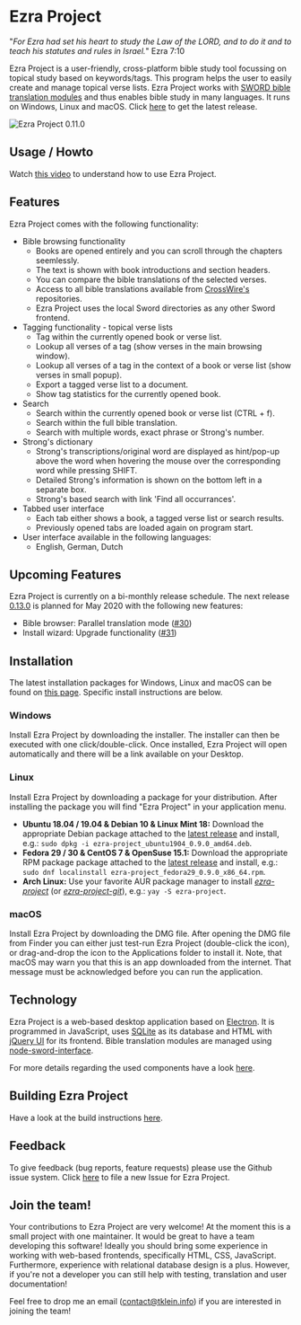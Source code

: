 # Ezra Project
"_For Ezra had set his heart to study the Law of the LORD, and to do it and to teach his statutes and rules in Israel._" Ezra 7:10

Ezra Project is a user-friendly, cross-platform bible study tool focussing on topical study based on keywords/tags. This program helps the user to easily create and manage topical verse lists. Ezra Project works with [SWORD bible translation modules](http://www.crosswire.org/sword) and thus enables bible study in many languages. It runs on Windows, Linux and macOS. Click [here](https://github.com/tobias-klein/ezra-project/releases/latest) to get the latest release.

![Ezra Project 0.11.0](https://raw.githubusercontent.com/tobias-klein/ezra-project/master/screenshots/ezra_project_0_11_0.png "Ezra Project 0.11.0")

## Usage / Howto

Watch [this video](https://www.youtube.com/watch?v=b8gScfa0MqM) to understand how to use Ezra Project.

## Features

Ezra Project comes with the following functionality:
* Bible browsing functionality
  * Books are opened entirely and you can scroll through the chapters seemlessly.
  * The text is shown with book introductions and section headers.
  * You can compare the bible translations of the selected verses.
  * Access to all bible translations available from [CrossWire's](http://www.crosswire.org) repositories.
  * Ezra Project uses the local Sword directories as any other Sword frontend.
* Tagging functionality - topical verse lists
  * Tag within the currently opened book or verse list.
  * Lookup all verses of a tag (show verses in the main browsing window).
  * Lookup all verses of a tag in the context of a book or verse list (show verses in small popup).
  * Export a tagged verse list to a document.
  * Show tag statistics for the currently opened book.
* Search
  * Search within the currently opened book or verse list (CTRL + f).
  * Search within the full bible translation.
  * Search with multiple words, exact phrase or Strong's number.
* Strong's dictionary
  - Strong's transcriptions/original word are displayed as hint/pop-up above the word when hovering the mouse over the corresponding word while pressing SHIFT.
  - Detailed Strong's information is shown on the bottom left in a separate box.
  - Strong's based search with link 'Find all occurrances'.
* Tabbed user interface
  * Each tab either shows a book, a tagged verse list or search results.
  * Previously opened tabs are loaded again on program start.
* User interface available in the following languages:
  * English, German, Dutch

## Upcoming Features

Ezra Project is currently on a bi-monthly release schedule. The next release [0.13.0](https://github.com/tobias-klein/ezra-project/milestone/3) is planned for May 2020 with the following new features:

* Bible browser: Parallel translation mode ([#30][i30])
* Install wizard: Upgrade functionality ([#31][i31])

[i30]: https://github.com/tobias-klein/ezra-project/issues/30
[i31]: https://github.com/tobias-klein/ezra-project/issues/31

## Installation
The latest installation packages for Windows, Linux and macOS can be found on [this page][latest]. Specific install instructions are below.

### Windows
Install Ezra Project by downloading the installer. The installer can then be executed with one click/double-click. Once installed, Ezra Project will open automatically and there will be a link available on your Desktop.

### Linux
Install Ezra Project by downloading a package for your distribution. After installing the package you will find "Ezra Project" in your application menu.

* **Ubuntu 18.04 / 19.04 & Debian 10 & Linux Mint 18:** Download the appropriate Debian package attached to the [latest release][latest] and install, e.g.: `sudo dpkg -i ezra-project_ubuntu1904_0.9.0_amd64.deb`.
* **Fedora 29 / 30 & CentOS 7 & OpenSuse 15.1:** Download the appropriate RPM package package attached to the [latest release][latest] and install, e.g.: `sudo dnf localinstall ezra-project_fedora29_0.9.0_x86_64.rpm`.
* **Arch Linux:** Use your favorite AUR package manager to install *[ezra-project](https://aur.archlinux.org/packages/ezra-project)* (or *[ezra-project-git](https://aur.archlinux.org/packages/ezra-project-git)*), e.g.: `yay -S ezra-project`.

### macOS
Install Ezra Project by downloading the DMG file. After opening the DMG file from Finder you can either just test-run Ezra Project (double-click the icon), or drag-and-drop the icon to the Applications folder to install it. Note, that macOS may warn you that this is an app downloaded from the internet. That message must be acknowledged before you can run the application.

## Technology
Ezra Project is a web-based desktop application based on [Electron](https://electronjs.org/). It is programmed in JavaScript, uses [SQLite](https://www.sqlite.org) as its database and HTML with [jQuery UI](https://jqueryui.com/) for its frontend. Bible translation modules are managed using [node-sword-interface](https://github.com/tobias-klein/node-sword-interface).

For more details regarding the used components have a look [here][tech].

[tech]: https://github.com/tobias-klein/ezra-project/blob/master/TECH.md

## Building Ezra Project

Have a look at the build instructions [here][build].

[build]: https://github.com/tobias-klein/ezra-project/blob/master/BUILD.md

## Feedback
To give feedback (bug reports, feature requests) please use the Github issue system.
Click [here](https://github.com/tobias-klein/ezra-project/issues/new) to file a new Issue for Ezra Project.

[latest]: https://github.com/tobias-klein/ezra-project/releases/latest

## Join the team!
Your contributions to Ezra Project are very welcome!
At the moment this is a small project with one maintainer. It would be great to have a team developing this software!
Ideally you should bring some experience in working with web-based frontends, specifically HTML, CSS, JavaScript. Furthermore, experience with relational database design is a plus. However, if you're not a developer you can still help with testing, translation and user documentation!

Feel free to drop me an email ([contact@tklein.info](mailto:contact@tklein.info)) if you are interested in joining the team!
